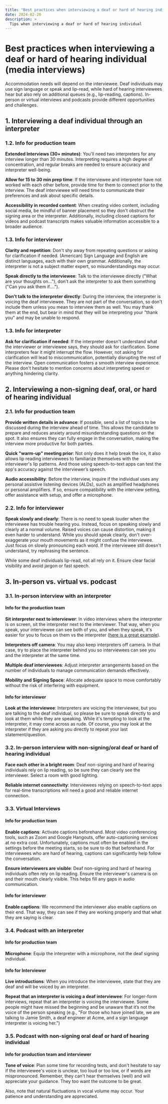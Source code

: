 ```yaml
---
title: "Best practices when interviewing a deaf or hard of hearing individual"
date: 2024-02-20
description: >
  Tips when interviewing a deaf or hard of hearing individual
---
```




# Best practices when interviewing a deaf or hard of hearing individual (media interviews)

Accommodation needs will depend on the interviewee. Deaf individuals may use sign language or speak and lip-read, while hard of hearing interviewees hear but also rely on additional queues (e.g., lip-reading, captions). In-person or virtual interviews and podcasts provide different opportunities and challenges. 

## 1. Interviewing a deaf individual through an interpreter

### 1.2. Info for production team 

**Extended Interviews (30+ minutes)**: You'll need two interpreters for any interview longer than 30 minutes. Interpreting requires a high degree of concentration, and regular breaks are needed to ensure accuracy and interpreter well-being.

**Allow for 15 to 30 min prep time**: If the interviewee and interpreter have not worked with each other before, provide time for them to connect prior to the interview. The deaf interviewee will need time to communicate their preferences and ask about specific details.

**Accessibility in recorded content**: When creating video content, including social media, be mindful of banner placement so they don't obstruct the signing area or the interpreter. Additionally, including closed captions for videos and podcast transcripts makes valuable information accessible to a broader audience.

### 1.3. Info for interviewer

**Clarity and repetition**: Don't shy away from repeating questions or asking for clarification if needed. (American) Sign Language and English are distinct languages, each with their own grammar. Additionally, the interpreter is not a subject matter expert, so misunderstandings may occur.  

**Speak directly to the interviewee**: Talk to the interviewee directly ("What are your thoughts on…"), don't ask the interpreter to ask them something ("Can you ask them if….").

**Don't talk to the interpreter directly**: During the interview, the interpreter is voicing the deaf interviewee. They are not part of the conversation, so don't include them unless you mean to interview them as well. You may thank them at the end, but bear in mind that they will be interpreting your "thank you" and may be unable to respond.

### 1.3. Info for interpreter 

**Ask for clarification if needed**: If the interpreter doesn't understand what the interviewer or interviewee says, they should ask for clarification. Some interpreters fear it might interrupt the flow. However, not asking for clarification will lead to miscommunication, potentially disrupting the rest of the interview. Open communication fosters a smooth interview experience. Please don't hesitate to mention concerns about interpreting speed or anything hindering clarity. 

## 2. Interviewing a non-signing deaf, oral, or hard of hearing individual  

### 2.1. Info for production team

**Provide written details in advance**: If possible, send a list of topics to be discussed during the interview ahead of time. This allows the candidate to prepare and reduces anxiety around misunderstanding questions on the spot. It also ensures they can fully engage in the conversation, making the interview more productive for both parties.

**Quick "warm-up" meeting prior**: Not only does it help break the ice, it also allows lip reading interviewees to familiarize themselves with the interviewer's lip patterns. And those using speech-to-text apps can test the app's accuracy against the interviewer’s speech.

**Audio accessibility**: Before the interview, inquire if the individual uses any personal assistive listening devices (ALDs), such as amplified headphones or personal amplifiers. If so, ensure compatibility with the interview setting, offer assistance with setup, and offer a microphone. 

### 2.2. Info for interviewer 

**Speak slowly and clearly**: There is no need to speak louder when the interviewee has trouble hearing you. Instead, focus on speaking slowly and clearly at a normal volume. Raised voices can cause distortion, making it even harder to understand.  While you should speak clearly, don't over-exaggerate your mouth movements as it might confuse the interviewee. Just focus on slowly pronouncing each word. If the interviewee still doesn't understand, try rephrasing the sentence.  

While some deaf individuals lip-read, not all rely on it. Ensure clear facial visibility and avoid jargon or fast speech.

## 3. In-person vs. virtual vs. podcast

### 3.1. In-person interview with an interpreter

#### Info for the production team

**Sit interpreter next to interviewer**: In video interviews where the interpreter is on screen, sit the interpreter next to the interviewer. That way, when you speak, your interviewee can see both of you, and when they speak, it's easier for you to focus on them vs the interpreter ([here is a great example](https://www.youtube.com/watch?v=3fYd5vQFWw8)).

**Interpreters off camera**: You may also keep interpreters off camera. In that case, try to place the interpreter behind you so interviewees can see you and the interpreter at the same time. 

**Multiple deaf interviewees**: Adjust interpreter arrangements based on the number of individuals to manage communication demands effectively. 

**Mobility and Signing Space**: Allocate adequate space to move comfortably without the risk of interfering with equipment.

#### Info for interviewer 

**Look at the interviewee**: Interpreters are voicing the interviewee, but you are talking to the deaf individual, so please be sure to speak directly to and look at them while they are speaking. While it's tempting to look at the interpreter, it may come across as rude. Of course, you may look at the interpreter if they are asking you directly to repeat your last statement/question. 

### 3.2. In-person interview with non-signing/oral deaf or hard of hearing individual 

**Face each other in a bright room**: Deaf non-signing and hard of hearing individuals rely on lip reading, so be sure they can clearly see the interviewer. Select a room with good lighting.

**Reliable internet connectivity**: Interviewees relying on speech-to-text apps for real-time transcriptions will need a good and reliable internet connection.  

### 3.3. Virtual Interviews

#### Info for production team

**Enable captions**: Activate captions beforehand. Most video conferencing tools, such as Zoom and Google Hangouts, offer auto-captioning services at no extra cost. Unfortunately, captions must often be enabled in the settings before the meeting starts, so be sure to do that beforehand. For interviewees who are hard of hearing, captions can significantly help  follow the conversation. 

**Ensure interviewers are visible**: Deaf non-signing and hard of hearing individuals often rely on lip reading. Ensure the interviewer's camera is on and their mouth clearly visible. This helps fill any gaps in audio communication. 

#### Info for interviewer 

**Enable captions**: We recommend the interviewer also enable captions on their end. That way, they can see if they are working properly and that what they are saying is clear.

### 3.4. Podcast with an interpreter 

#### Info for production team

**Microphone**: Equip the interpreter with a microphone, not the deaf signing individual.

#### Info for Interviewer

**Live introductions**: When you introduce the interviewee, state that they are deaf and will be voiced by an interpreter. 

**Repeat that an interpreter is voicing a deaf interviewee**: For longer-form interviews, repeat that an interpreter is voicing the interviewee. Some people might have missed the beginning and be unaware that it’s not the voice of the person speaking (e.g., "For those who have joined late, we are talking to Jamie Smith, a deaf engineer at Acme, and a sign language interpreter is voicing her.") 

### 3.5. Podcast with non-signing oral deaf or hard of hearing individual 

#### Info for production team and interviewer 

**Tone of voice**: Plan some time for recording tests, and don't hesitate to say if the interviewee's voice is unclear, too loud or too low, or if words are mispronounced. Remember, they can't hear themselves (well) and will appreciate your guidance. They too want the outcome to be great. 

Also, note that natural fluctuations in vocal volume may occur. Your patience and understanding are appreciated.
